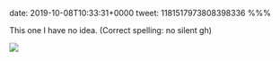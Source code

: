 date: 2019-10-08T10:33:31+0000
tweet: 1181517973808398336
%%%

This one I have no idea. (Correct spelling: no silent gh)

![](EGWYVOwW4AAcNQB.jpg)

